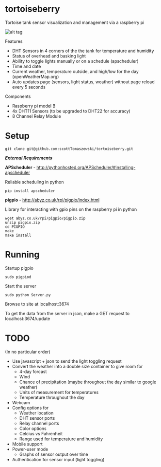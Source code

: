 tortoiseberry
=============

Tortoise tank sensor visualization and management via a raspberry pi

![alt tag](https://raw.github.com/scottTomaszewski/tortoiseberry/master/images/tortoiseberry.png)

Features

* DHT Sensors in 4 corners of the the tank for temperature and humidity
* Status of overhead and basking light
* Ability to toggle lights manually or on a schedule (apscheduler)
* Time and date
* Current weather, temperature outside, and high/low for the day (openWeatherMap.org)
* Auto updates page (sensors, light status, weather) without page reload every 5 seconds

Components

* Raspberry pi model B
* 4x DHT11 Sensors (to be upgraded to DHT22 for accuracy)
* 8 Channel Relay Module

Setup
=====

    git clone git@github.com:scottTomaszewski/tortoiseberry.git

**_External Requirements_**

**APScheduler** - http://pythonhosted.org/APScheduler/#installing-apscheduler

Reliable scheduling in python

    pip install apscheduler

**pigpio** - http://abyz.co.uk/rpi/pigpio/index.html

Library for interacting with gpio pins on the raspberry pi in python

    wget abyz.co.uk/rpi/pigpio/pigpio.zip
    unzip pigpio.zip
    cd PIGPIO
    make
    make install

Running
=======

Startup pigpio

    sudo pigpiod

Start the server

    sudo python Server.py

Browse to site at localhost:3674

To get the data from the server in json, make a GET request to localhost:3674/update


TODO
====

(In no particular order)

* Use javascript + json to send the light toggling request
* Convert the weather into a double size container to give room for
  * 4-day forcast
  * Wind
  * Chance of precipitation (maybe throughout the day similar to google weather)
  * Units of measurement for temperatures
  * Temperature throughout the day
* Webcam
* Config options for
  * Weather location
  * DHT sensor ports
  * Relay channel ports
  * Color options
  * Celcius vs Fahrenheit
  * Range used for temperature and humidity
* Mobile support 
* Power-user mode
  * Graphs of sensor output over time
* Authentication for sensor input (light toggling)
